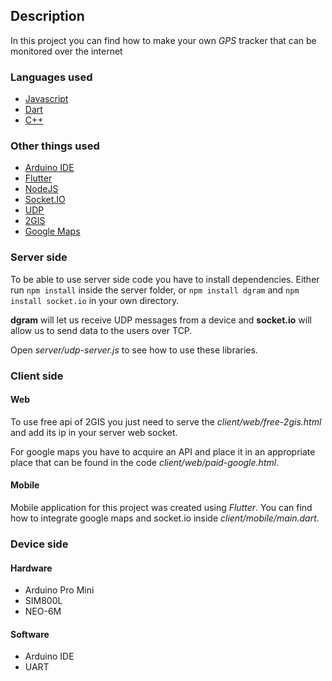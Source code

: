 ## Description
In this project you can find how to make your own _GPS_ tracker that can be monitored over the internet

### Languages used
- [Javascript](https://www.javascript.com/)
- [Dart](https://dart.dev/)
- [C++](https://en.wikipedia.org/wiki/C%2B%2B)
### Other things used
- [Arduino IDE](https://www.arduino.cc/)
- [Flutter](https://flutter.dev/)
- [NodeJS](https://nodejs.org/en/)
-	[Socket.IO](https://socket.io/)
- [UDP](https://en.wikipedia.org/wiki/User_Datagram_Protocol)
- [2GIS](https://info.2gis.com/)
- [Google Maps](https://www.google.com/maps)

### Server side
To be able to use server side code you have to install dependencies. 
Either run `npm install` inside the server folder, or `npm install dgram` and `npm install socket.io` in your own directory.

**dgram** will let us receive UDP messages from a device and **socket.io** will allow us to send data to the users over TCP.

Open _server/udp-server.js_ to see how to use these libraries.

### Client side
#### Web
To use free api of 2GIS you just need to serve the _client/web/free-2gis.html_ and add its ip in your server web socket.

For google maps you have to acquire an API and place it in an appropriate place that can be found in the code _client/web/paid-google.html_.

#### Mobile
Mobile application for this project was created using _Flutter_. You can find how to integrate google maps and socket.io inside _client/mobile/main.dart_.

### Device side
#### Hardware 
- Arduino Pro Mini
- SIM800L
- NEO-6M

#### Software
- Arduino IDE
- UART
